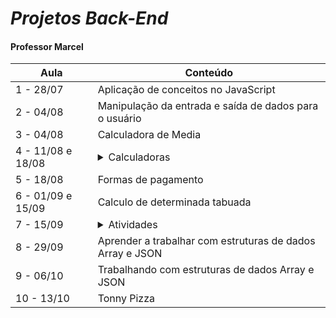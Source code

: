 # *Projetos Back-End* 
#### Professor Marcel


Aula       | Conteúdo
---------  | ------
 1 - 28/07 | Aplicação de conceitos no JavaScript
 2 - 04/08 | Manipulação da entrada e saída de dados para o usuário
 3 - 04/08 | Calculadora de Media
 4 - 11/08 e 18/08 | <details><summary>Calculadoras</summary> <ul> <li>Projeto 1 - Minha Calculadora.</li> <li>Projeto 2 - Calculadora do Prof Marcel.</li> </ul> </details>
 5 - 18/08 | Formas de pagamento
 6 - 01/09 e 15/09| Calculo de determinada tabuada 
 7 - 15/09 | <details><summary>Atividades</summary> <ul> <li>Exercício 01 - Criação de sistema que faça o cálculo do IMC de uma pessoa</li> <li>Exercício 02 - Criar um sistema que gerencie as médias escolares de uma universidade</li> <li>Exercício 03 - Criar um sistema para gerenciar o cálculo de uma tabuada</li> <li>Exercício 04 - Calcular o Fatorial de um número fornecido pelo usuário</li> <li>Exercício 05 - Criar um sistema que gerencie números pares e ímpares</li> </ul></details>
 8 - 29/09 | Aprender a trabalhar com estruturas de dados Array e JSON
 9 - 06/10 | Trabalhando com estruturas de dados Array e JSON
 10 - 13/10 | Tonny Pizza 
